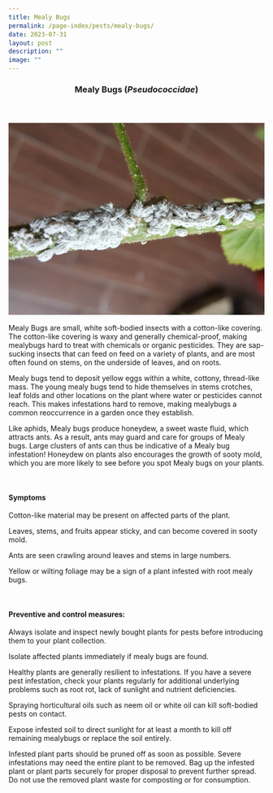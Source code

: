 ```yaml
---
title: Mealy Bugs
permalink: /page-index/pests/mealy-bugs/
date: 2023-07-31
layout: post
description: ""
image: ""
---
```

<header>
	<h3>Mealy Bugs (<em>Pseudococcidae</em>)</h3>
</header>

<section>
	<img title="Photo by Jacqueline Chua." src="/images/Biodiversity/Mealybugs_JacChua.jpg">
	<p>Mealy Bugs are small, white soft-bodied insects with a cotton-like covering. The cotton-like covering is waxy and generally chemical-proof, making mealybugs hard to treat with chemicals or organic pesticides. They are sap-sucking insects that can feed on feed on a variety of plants, and are most often found on stems, on the underside of leaves, and on roots.</p> 
	<p>Mealy bugs tend to deposit yellow eggs within a white, cottony, thread-like mass. The young mealy bugs tend to hide themselves in stems crotches, leaf folds and other locations on the plant where water or pesticides cannot reach. This makes infestations hard to remove, making mealybugs a common reoccurrence in a garden once they establish.</p>
	<p>Like aphids, Mealy bugs produce honeydew, a sweet waste fluid, which attracts ants. As a result, ants may guard and care for groups of Mealy bugs. Large clusters of ants can thus be indicative of a  Mealy bug infestation! Honeydew on plants also encourages the growth of sooty mold, which you are more likely to see before you spot Mealy bugs on your plants.</p>
	<br>
</section>

<section>
	<h4>Symptoms</h4>
		<p>Cotton-like material may be present on affected parts of the plant.</p>
		<p>Leaves, stems, and fruits appear sticky, and can become covered in sooty mold.</p>
		<p>Ants are seen crawling around leaves and stems in large numbers.</p>
		<p>Yellow or wilting foliage may be a sign of a plant infested with root mealy bugs.</p>
	<br>
</section>

<section>
	<h4>Preventive and control measures:</h4>
		<p>Always isolate and inspect newly bought plants for pests before introducing them to your plant collection.</p>
		<p>Isolate affected plants immediately if mealy bugs are found.</p>
		<p>Healthy plants are generally resilient to infestations. If you have a severe pest infestation, check your plants regularly for additional underlying problems such as root rot, lack of sunlight and nutrient deficiencies.</p>
		<p>Spraying horticultural oils such as neem oil or white oil can kill soft-bodied pests on contact.</p>
		<p>Expose infested soil to direct sunlight for at least a month to kill off remaining mealybugs or replace the soil entirely.</p>
		<p>Infested plant parts should be pruned off as soon as possible. Severe infestations may need the entire plant to be removed. Bag up the infested plant or plant parts securely for proper disposal to prevent further spread. Do not use the removed plant waste for composting or for consumption.</p>
	<br>
</section>